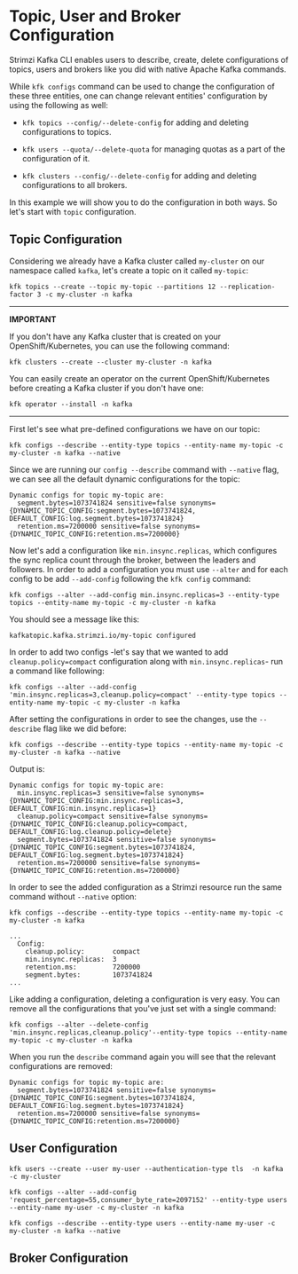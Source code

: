 # Topic, User and Broker Configuration

Strimzi Kafka CLI enables users to describe, create, delete configurations of topics, users and brokers like you did with native Apache Kafka commands.

While `kfk configs` command can be used to change the configuration of these three entities, one can change relevant entities' configuration by using the following as well:

 * `kfk topics --config/--delete-config` for adding and deleting configurations to topics.
 
 * `kfk users --quota/--delete-quota` for managing quotas as a part of the configuration of it.
 
 * `kfk clusters --config/--delete-config` for adding and deleting configurations to all brokers.
 
 In this example we will show you to do the configuration in both ways. So let's start with `topic` configuration.

## Topic Configuration

Considering we already have a Kafka cluster called `my-cluster` on our namespace called `kafka`, let's create a topic on it called `my-topic`:

```shell
kfk topics --create --topic my-topic --partitions 12 --replication-factor 3 -c my-cluster -n kafka
```

---
**IMPORTANT**

If you don't have any Kafka cluster that is created on your OpenShift/Kubernetes, you can use the following command:

```shell
kfk clusters --create --cluster my-cluster -n kafka
```

You can easily create an operator on the current OpenShift/Kubernetes before creating a Kafka cluster if you don't have one:

```shell
kfk operator --install -n kafka
```

---

First let's see what pre-defined configurations we have on our topic:

```shell
kfk configs --describe --entity-type topics --entity-name my-topic -c my-cluster -n kafka --native
```

Since we are running our `config --describe` command with `--native` flag, we can see all the default dynamic configurations for the topic:

```
Dynamic configs for topic my-topic are:
  segment.bytes=1073741824 sensitive=false synonyms={DYNAMIC_TOPIC_CONFIG:segment.bytes=1073741824, DEFAULT_CONFIG:log.segment.bytes=1073741824}
  retention.ms=7200000 sensitive=false synonyms={DYNAMIC_TOPIC_CONFIG:retention.ms=7200000}
```

Now let's add a configuration like `min.insync.replicas`, which configures the sync replica count through the broker, between the leaders and followers. 
In order to add a configuration you must use `--alter` and for each config to be add `--add-config` following the `kfk config` command:


```shell
kfk configs --alter --add-config min.insync.replicas=3 --entity-type topics --entity-name my-topic -c my-cluster -n kafka
```

You should see a message like this:

```
kafkatopic.kafka.strimzi.io/my-topic configured
```

In order to add two configs -let's say that we wanted to add `cleanup.policy=compact` configuration along with `min.insync.replicas`- run a command like following: 

```shell
kfk configs --alter --add-config 'min.insync.replicas=3,cleanup.policy=compact' --entity-type topics --entity-name my-topic -c my-cluster -n kafka
```

After setting the configurations in order to see the changes, use the `--describe` flag like we did before:

```shell
kfk configs --describe --entity-type topics --entity-name my-topic -c my-cluster -n kafka --native
```

Output is:

```
Dynamic configs for topic my-topic are:
  min.insync.replicas=3 sensitive=false synonyms={DYNAMIC_TOPIC_CONFIG:min.insync.replicas=3, DEFAULT_CONFIG:min.insync.replicas=1}
  cleanup.policy=compact sensitive=false synonyms={DYNAMIC_TOPIC_CONFIG:cleanup.policy=compact, DEFAULT_CONFIG:log.cleanup.policy=delete}
  segment.bytes=1073741824 sensitive=false synonyms={DYNAMIC_TOPIC_CONFIG:segment.bytes=1073741824, DEFAULT_CONFIG:log.segment.bytes=1073741824}
  retention.ms=7200000 sensitive=false synonyms={DYNAMIC_TOPIC_CONFIG:retention.ms=7200000}
```

In order to see the added configuration as a Strimzi resource run the same command without `--native` option:

```shell
kfk configs --describe --entity-type topics --entity-name my-topic -c my-cluster -n kafka
```

```
...
  Config:
    cleanup.policy:       compact
    min.insync.replicas:  3
    retention.ms:         7200000
    segment.bytes:        1073741824
...
```

Like adding a configuration, deleting a configuration is very easy. You can remove all the configurations that you've just set with a single command:

```shell
kfk configs --alter --delete-config 'min.insync.replicas,cleanup.policy'--entity-type topics --entity-name my-topic -c my-cluster -n kafka
```

When you run the `describe` command again you will see that the relevant configurations are removed:

```
Dynamic configs for topic my-topic are:
  segment.bytes=1073741824 sensitive=false synonyms={DYNAMIC_TOPIC_CONFIG:segment.bytes=1073741824, DEFAULT_CONFIG:log.segment.bytes=1073741824}
  retention.ms=7200000 sensitive=false synonyms={DYNAMIC_TOPIC_CONFIG:retention.ms=7200000}
```

## User Configuration

```shell
kfk users --create --user my-user --authentication-type tls  -n kafka -c my-cluster
```

```shell
kfk configs --alter --add-config 'request_percentage=55,consumer_byte_rate=2097152' --entity-type users --entity-name my-user -c my-cluster -n kafka
```

```shell
kfk configs --describe --entity-type users --entity-name my-user -c my-cluster -n kafka --native
```

## Broker Configuration
